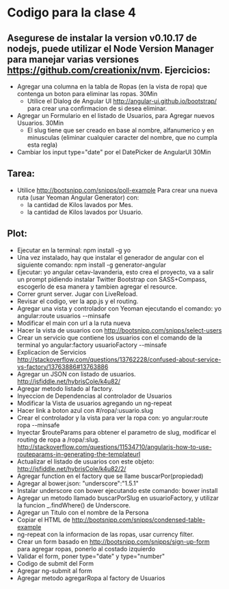 Codigo para la clase 4
================================

Asegurese de instalar la version v0.10.17 de nodejs, puede utilizar el Node Version Manager para manejar varias versiones
https://github.com/creationix/nvm.
Ejercicios:
-------------------------
* Agregar una columna en la tabla de Ropas (en la vista de ropa) que contenga un boton para eliminar las ropas. 30Min
  * Utilice el Dialog de Angular UI http://angular-ui.github.io/bootstrap/ para crear una confirmacion de si desea eliminar.
* Agregar un Formulario en el listado de Usuarios, para Agregar nuevos Usuarios. 30Min
  * El slug tiene que ser creado en base al nombre, alfanumerico y en minusculas
    (eliminar cualquier caracter del nombre, que no cumpla esta regla)
* Cambiar los input type="date" por el DatePicker de AngularUI 30Min

Tarea:
-------------------------
* Utilice http://bootsnipp.com/snipps/poll-example Para crear una nueva ruta (usar Yeoman Angular Generator) con:
  * la cantidad de Kilos lavados por Mes.
  * la cantidad de Kilos lavados por Usuario.

Plot:
-------------------------
* Ejecutar en la terminal: npm install -g yo
* Una vez instalado, hay que instalar el generador de angular con el siguiente comando: npm install -g generator-angular
* Ejecutar: yo angular cetav-lavanderia, esto crea el proyecto, va a salir un prompt pidiendo instalar
  Twitter Bootstrap con SASS+Compass, escogerlo de esa manera y tambien agregar el resource.
* Correr grunt server. Jugar con LiveReload.
* Revisar el codigo, ver la app.js y el routing.
* Agregar una vista y controlador con Yeoman ejecutando el comando: yo angular:route usuarios --minsafe
* Modificar el main con url a la ruta nueva
* Hacer la vista de usuarios con http://bootsnipp.com/snipps/select-users
* Crear un servicio que contiene los usuarios con el comando de la terminal yo angular:factory usuarioFactory --minsafe
* Explicacion de Servicios http://stackoverflow.com/questions/13762228/confused-about-service-vs-factory/13763886#13763886
* Agregar un JSON con listado de usuarios. http://jsfiddle.net/hybrisCole/k4u82/
* Agregar metodo listado al factory.
* Inyeccion de Dependencias al controlador de Usuarios
* Modificar la Vista de usuarios agregando un ng-repeat
* Hacer link a boton azul con #/ropa/:usuario.slug
* Crear el controlador y la vista para ver la ropa con: yo angular:route ropa --minsafe
* Inyectar $routeParams para obtener el parametro de slug, modificar el routing de ropa a /ropa/:slug.
  http://stackoverflow.com/questions/11534710/angularjs-how-to-use-routeparams-in-generating-the-templateurl
* Actualizar el listado de usuarios con este objeto: http://jsfiddle.net/hybrisCole/k4u82/2/
* Agregar function en el factory que se llame buscarPor(propiedad)
* Agregar al bower.json: "underscore":"1.5.1"
* Instalar underscore con bower ejecutando este comando: bower install
* Agregar un metodo llamado buscarPorSlug en usuarioFactory, y utilizar la funcion _.findWhere() de Underscore.
* Agregar un Titulo con el nombre de la Persona
* Copiar el HTML de http://bootsnipp.com/snipps/condensed-table-example
* ng-repeat con la informacion de las ropas, usar currency filter.
* Crear un form basado en http://bootsnipp.com/snipps/sign-up-form para agregar ropas, ponerlo al costado izquierdo
* Validar el form, poner type="date" y type="number"
* Codigo de submit del Form
* Agregar ng-submit al form
* Agregar metodo agregarRopa al factory de Usuarios